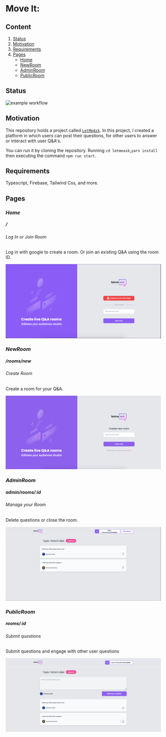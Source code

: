 # Move It:

## Content

1. [Status](#Status)
2. [Motivation](#Motivation) 
3. [Requirements](#Requirements)
4. [Pages](#Pages)
    - [Home](#Home)
    - [NewRoom](#NewRoom)
    - [AdminRoom](#NewRoom)
    - [PublicRoom](#PublicRoom)

## Status

![example workflow](https://github.com/vix993/letmeask/actions/workflows/test_on_push.yml/badge.svg)

## Motivation

This repository holds a project called [`LetMeAsk`](https://letmeask-it.vercel.app/). In this project, I created a platform in which users can post their questions, for other users to answer or interact with user Q&A's.

You can run it by cloning the repository. Running `cd letmeask`,`yarn install` then executing the command `npm run start`.

## Requirements

Typescript, Firebase, Tailwind Css, and more.

## Pages
### *Home*

##### /

###### Log In or Join Room

Log in with google to create a room. Or join an existing Q&A using the room ID.

<img src="./presentation/screenshotLanding.png" alt="screenshot of landing page UI"/>

### *NewRoom*

##### /rooms/new

###### Create Room

Create a room for your Q&A.

<img src="./presentation/screenshotNewRoom.png" alt="screenshot of new room page"/>

### *AdminRoom*

##### admin/rooms/:id

###### Manage your Room

Delete questions or close the room.

<img src="./presentation/adminRoom.png" alt="screenshot of admin room"/>

### *PublicRoom*

##### rooms/:id

###### Submit questions

Submit questions and engage with other user questions

<img src="./presentation/publicRoom.png" alt="screenshot of public room"/>
